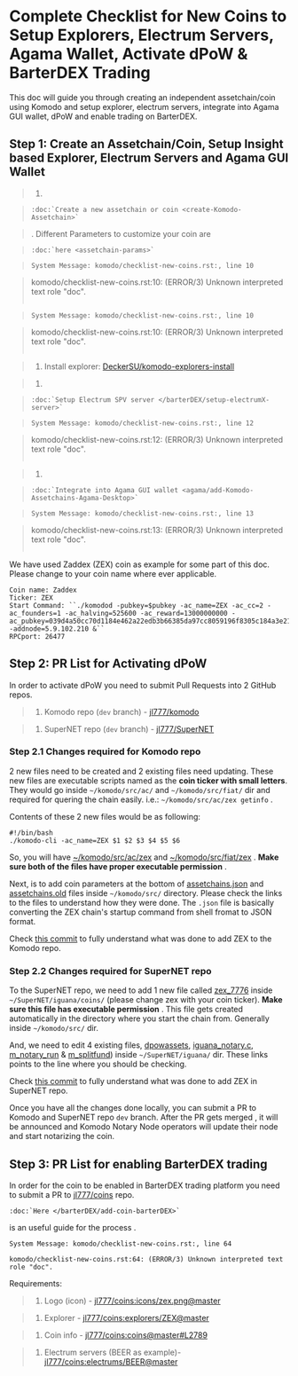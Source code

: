 # Complete Checklist for New Coins to Setup Explorers, Electrum Servers, Agama Wallet, Activate dPoW & BarterDEX Trading

This doc will guide you through creating an independent assetchain/coin using Komodo and setup explorer, electrum servers, integrate into Agama GUI wallet, dPoW and enable trading on BarterDEX.

## Step 1: Create an Assetchain/Coin, Setup Insight based Explorer, Electrum Servers and Agama GUI Wallet

> 1. 

>    ```
>    :doc:`Create a new assetchain or coin <create-Komodo-Assetchain>`
>    ```

>    . Different Parameters to customize your coin are 

>    ```
>    :doc:`here <assetchain-params>`
>    ```


>    ```
>    System Message: komodo/checklist-new-coins.rst:, line 10

>    komodo/checklist-new-coins.rst:10: (ERROR/3) Unknown interpreted text role "doc".
>    ```

>    ```
>    System Message: komodo/checklist-new-coins.rst:, line 10

>    komodo/checklist-new-coins.rst:10: (ERROR/3) Unknown interpreted text role "doc".
>    ```

> 1. Install explorer: [DeckerSU/komodo-explorers-install](https://github.com/DeckerSU/komodo-explorers-install)

> 1. 

>    ```
>    :doc:`Setup Electrum SPV server </barterDEX/setup-electrumX-server>`
>    ```


>    ```
>    System Message: komodo/checklist-new-coins.rst:, line 12

>    komodo/checklist-new-coins.rst:12: (ERROR/3) Unknown interpreted text role "doc".
>    ```

> 1. 

>    ```
>    :doc:`Integrate into Agama GUI wallet <agama/add-Komodo-Assetchains-Agama-Desktop>`
>    ```


>    ```
>    System Message: komodo/checklist-new-coins.rst:, line 13

>    komodo/checklist-new-coins.rst:13: (ERROR/3) Unknown interpreted text role "doc".
>    ```

We have used Zaddex (ZEX) coin as example for some part of this doc. Please change to your coin name where ever applicable.

```shell
Coin name: Zaddex
Ticker: ZEX
Start Command: ``./komodod -pubkey=$pubkey -ac_name=ZEX -ac_cc=2 -ac_founders=1 -ac_halving=525600 -ac_reward=13000000000 -ac_pubkey=039d4a50cc70d1184e462a22edb3b66385da97cc8059196f8305c184a3e21440af -addnode=5.9.102.210 &``
RPCport: 26477
```

## Step 2: PR List for Activating dPoW

In order to activate dPoW you need to submit Pull Requests into 2 GitHub repos.

> 1. Komodo repo (`dev` branch) - [jl777/komodo](https://github.com/jl777/komodo)

> 1. SuperNET repo (`dev` branch) - [jl777/SuperNET](https://github.com/jl777/SuperNET)

### Step 2.1 Changes required for Komodo repo

2 new files need to be created and 2 existing files need updating. These new files are executable scripts named as the **coin ticker with small letters**. They would go inside `~/komodo/src/ac/` and `~/komodo/src/fiat/` dir and required for quering the chain easily. i.e.: `~/komodo/src/ac/zex getinfo` .

Contents of these 2 new files would be as following:

```shell
#!/bin/bash
./komodo-cli -ac_name=ZEX $1 $2 $3 $4 $5 $6
```

So, you will have [~/komodo/src/ac/zex](https://github.com/jl777/komodo/blob/dev/src/ac/zex) and [~/komodo/src/fiat/zex](https://github.com/jl777/komodo/blob/dev/src/fiat/zex) . **Make sure both of the files have proper executable permission** .

Next, is to add coin parameters at the bottom of [assetchains.json](https://github.com/jl777/komodo/blob/dev/src/assetchains.json#L202) and [assetchains.old](https://github.com/jl777/komodo/blob/dev/src/assetchains.old#L47) files inside `~/komodo/src/` directory. Please check the links to the files to understand how they were done. The `.json` file is basically converting the ZEX chain's startup command from shell fromat to JSON format.

Check [this commit](https://github.com/jl777/komodo/commit/7f5ed6ec453b78042bd791062203452a7043aa93) to fully understand what was done to add ZEX to the Komodo repo.

### Step 2.2 Changes required for SuperNET repo

To the SuperNET repo, we need to add 1 new file called [zex_7776](https://github.com/jl777/SuperNET/blob/dev/iguana/coins/zex_7776) inside `~/SuperNET/iguana/coins/` (please change zex with your coin ticker). **Make sure this file has executable permission** . This file gets created automatically in the directory where you start the chain from. Generally inside `~/komodo/src/` dir.

And, we need to edit 4 existing files, [dpowassets](https://github.com/jl777/SuperNET/blob/dev/iguana/dpowassets#L50), [iguana_notary.c](https://github.com/jl777/SuperNET/blob/dev/iguana/iguana_notary.c#L543), [m_notary_run](https://github.com/jl777/SuperNET/blob/dev/iguana/m_notary_run#L106) & [m_splitfund](https://github.com/jl777/SuperNET/blob/dev/iguana/m_splitfund#L51)) inside `~/SuperNET/iguana/` dir. These links points to the line where you should be checking.

Check [this commit](https://github.com/jl777/SuperNET/commit/c715f0aa4c99d20de6b99b5d173d543d2a94010f) to fully understand what was done to add ZEX in SuperNET repo.

Once you have all the changes done locally, you can submit a PR to Komodo and SuperNET repo `dev` branch. After the PR gets merged , it will be announced and Komodo Notary Node operators will update their node and start notarizing the coin.

## Step 3: PR List for enabling BarterDEX trading

In order for the coin to be enabled in BarterDEX trading platform you need to submit a PR to [jl777/coins](https://github.com/jl777/coins) repo. 

```
:doc:`Here </barterDEX/add-coin-barterDEX>`
```

 is an useful guide for the process  .

```
System Message: komodo/checklist-new-coins.rst:, line 64

komodo/checklist-new-coins.rst:64: (ERROR/3) Unknown interpreted text role "doc".
```

Requirements:

> 1. Logo (icon) - [jl777/coins:icons/zex.png@master](https://github.com/jl777/coins/blob/master/icons/zex.png)

> 1. Explorer - [jl777/coins:explorers/ZEX@master](https://github.com/jl777/coins/blob/master/explorers/ZEX)

> 1. Coin info - [jl777/coins:coins@master#L2789](https://github.com/jl777/coins/blob/master/coins#L2789)

> 1. Electrum servers (BEER as example)- [jl777/coins:electrums/BEER@master](https://github.com/jl777/coins/blob/master/electrums/BEER)
